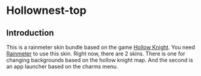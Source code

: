 # Hollownest-top

## Introduction
This is a rainmeter skin bundle based on the game [Hollow Knight](http://hollowknight.com/).  You need [Rainmeter](https://www.rainmeter.net/) to use this skin. Right now, there are 2 skins. There is one for changing backgrounds based on the hollow knight map. And the second is an app launcher based on the charms menu.
